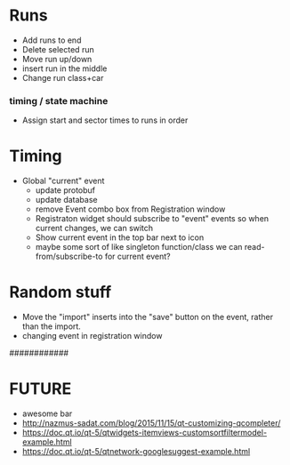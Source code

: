 
# Runs
- Add runs to end
- Delete selected run
- Move run up/down
- insert run in the middle
- Change run class+car

### timing / state machine
- Assign start and sector times to runs in order


# Timing
- Global "current" event
  - update protobuf
  - update database
  - remove Event combo box from Registration window
  - Registraton widget should subscribe to "event" events so when current changes, we can switch
  - Show current event in the top bar next to icon
  - maybe some sort of like singleton function/class we can read-from/subscribe-to for current event?
  
# Random stuff
- Move the "import" inserts into the "save" button on the event, rather than the import.
- changing event in registration window


############
# FUTURE
- awesome bar
 - http://nazmus-sadat.com/blog/2015/11/15/qt-customizing-qcompleter/
 - https://doc.qt.io/qt-5/qtwidgets-itemviews-customsortfiltermodel-example.html
 - https://doc.qt.io/qt-5/qtnetwork-googlesuggest-example.html

